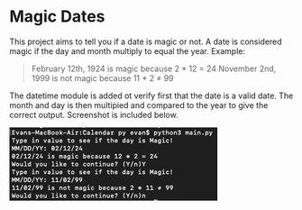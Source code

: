 # Magic Dates

This project aims to tell you if a date is magic or not. A date is considered magic if the day and month multiply to equal the year.
Example:
>February 12th, 1924 is magic because 2 * 12 = 24
>November 2nd, 1999 is not magic because 11 * 2 ≠ 99

The datetime module is added ot verify first that the date is a valid date. The month and day is then multipied and compared to the year to give the correct output. Screenshot is included below.

![interface](interface.png)